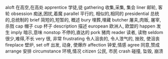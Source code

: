 aloft 在高空,在高处
apprentice 学徒,徒
gathering 收集,采集, 集会
liner 邮轮, 客轮
obsession 痴迷,困扰,着魔
parallel 平行的, 相似的,相同的
presidential 总统的,总统制的
brief 简短的,短暂的, 概述
bury 埋葬,埋藏
butcher 屠夫,肉贩, 屠宰,杀戮
cap 帽子
cup 杯子
description 描述
european 欧洲人, 欧盟的
happen 发生
imply 暗示,意味
nonstop 不停的,直达的
pork 猪肉
reader 读者, 读物
seldom 很少,难得,不长
very 很, 非常
frustrating 令人沮丧的, 令人泄气的, 挫败, 使沮丧
fireplace 壁炉, 
set off  出发, 动身, 使爆炸
affection 钟爱,情感
agree 同意,赞成
arrange 安排
circumstance 环境,情况
citizen 公民, 市民
crash 碰撞, 坠毁, 崩溃

